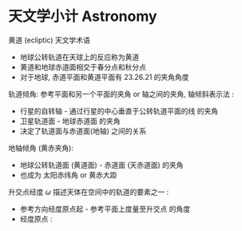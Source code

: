 # 天文学小计 Astronomy

黄道 (ecliptic) 天文学术语
* 地球公转轨道在天球上的反应称为黄道
* 黄道和地球赤道面相交于春分点和秋分点
* 对于地球, 赤道平面和黄道平面有  23.26.21 的夹角角度


轨道倾角: 参考平面和另一个平面的夹角 or 轴之间的夹角, 轴倾斜表示法 : 
* 行星的自转轴 - 通过行星的中心垂直于公转轨道平面的线  的夹角
* 卫星轨道面 - 地球赤道面 的夹角
* 决定了轨道面与赤道面(地轴) 之间的关系  


地轴倾角 (黄赤夹角):
* 地球公转轨道面 (黄道面) - 赤道面 (天赤道面)  的夹角
* 也成为 太阳赤纬角 or 黄赤大距


升交点经度 $\omega$ 描述天体在空间中的轨道的要素之一  :
* 参考方向经度原点起 - 参考平面上度量至升交点  的角度
* 经度原点 : 

